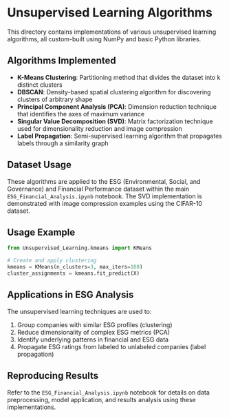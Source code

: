 # Unsupervised Learning Algorithms

This directory contains implementations of various unsupervised learning algorithms, all custom-built using NumPy and basic Python libraries.

## Algorithms Implemented

- **K-Means Clustering**: Partitioning method that divides the dataset into k distinct clusters
- **DBSCAN**: Density-based spatial clustering algorithm for discovering clusters of arbitrary shape
- **Principal Component Analysis (PCA)**: Dimension reduction technique that identifies the axes of maximum variance
- **Singular Value Decomposition (SVD)**: Matrix factorization technique used for dimensionality reduction and image compression
- **Label Propagation**: Semi-supervised learning algorithm that propagates labels through a similarity graph

## Dataset Usage

These algorithms are applied to the ESG (Environmental, Social, and Governance) and Financial Performance dataset within the main `ESG_Financial_Analysis.ipynb` notebook. The SVD implementation is demonstrated with image compression examples using the CIFAR-10 dataset.

## Usage Example

```python
from Unsupervised_Learning.kmeans import KMeans

# Create and apply clustering
kmeans = KMeans(n_clusters=3, max_iters=100)
cluster_assignments = kmeans.fit_predict(X)
```

## Applications in ESG Analysis

The unsupervised learning techniques are used to:
1. Group companies with similar ESG profiles (clustering)
2. Reduce dimensionality of complex ESG metrics (PCA)
3. Identify underlying patterns in financial and ESG data
4. Propagate ESG ratings from labeled to unlabeled companies (label propagation)

## Reproducing Results

Refer to the `ESG_Financial_Analysis.ipynb` notebook for details on data preprocessing, model application, and results analysis using these implementations. 